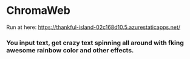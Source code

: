 # ChromaWeb

Run at here: https://thankful-island-02c168d10.5.azurestaticapps.net/

### You input text, get crazy text spinning all around with fking awesome rainbow color and other effects. 
